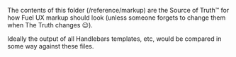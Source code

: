 The contents of this folder (/reference/markup) are the Source of Truth™ for how Fuel UX markup should look (unless someone forgets to change them when The Truth changes 😉).

Ideally the output of all Handlebars templates, etc, would be compared in some way against these files.
